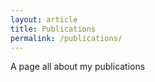 ```yaml
---
layout: article
title: Publications
permalink: /publications/
---
```


A page all about my publications